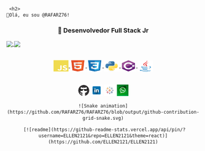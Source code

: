      <h2> 
	👋Olá, eu sou @RAFARZ76!
</h2>
<h3 align = "center"> 🚀 Desenvolvedor Full Stack Jr </h3>
<div>
  <a href="https://github.com/RAFARZ76">
    <img height="180em"   align="center" src="https://github-readme-stats.vercel.app/api?username=RAFARZ76&show_icons=true&theme=react&include_all_commits=true&count_private=true"/>
    <img height="180em"  align="center" src="https://github-readme-stats.vercel.app/api/top-langs/?username=RAFARZ76&layout=compact&langs_count=7&theme=react" />
  </div>
 <br>

<div  align="center"> 
  <div style="display: inline_block"><br>
  <img align="center" alt="Rafa-Js" height="30" width="40" src="https://raw.githubusercontent.com/devicons/devicon/master/icons/javascript/javascript-plain.svg">
  <img align="center" alt="HTML" height="30" width="40" src="https://raw.githubusercontent.com/devicons/devicon/master/icons/html5/html5-original.svg">
  <img align="center" alt="CSS" height="30" width="40" src="https://raw.githubusercontent.com/devicons/devicon/master/icons/css3/css3-original.svg">
  <img align="center" alt="Python" height="30" width="40" src="https://raw.githubusercontent.com/devicons/devicon/master/icons/python/python-original.svg">
  <img align="center" alt="Csharp" height="30" width="40" src="https://raw.githubusercontent.com/devicons/devicon/master/icons/csharp/csharp-original.svg">
  <img align="center" alt="java" height="30" width="40" src="https://raw.githubusercontent.com/devicons/devicon/master/icons/java/java-original.svg">
 
    
</div>
<br><br>
<div>
      <a align="left" href="https://github.com/RAFARZ76"><i class="fab fa-github"><img src="Imagemgithub.png"
      style="width:30px;height:30px;object-fit:cover;object-position:50% 50%"></i></a>
      <a align="center" class="gitlink" href="https://www.linkedin.com/in/rafael-raizer/"><i class="fab fa-linkedin"><img src="Imagemlinkedin.png"
      style="width:30px;height:30px;object-fit:cover;object-position:50% 50%"></i></a>
      <a align="center" href="https://public.tableau.com/app/profile/rafael.raizer"><i class="fab fa-public.tableau"><img src="ImagemTableau.jpg"
      style="width:30px;height:30px;object-fit:cover;object-position:50% 50%"></i></a>
      <a align="center" class="tabwhatss" href="https://api.whatsapp.com/send/?phone=47999327137&text&app_absent=0"><i class="fab fa-whastsapp"><img                         src="imagemwhats.webp"
      style="width:30px;height:30px;object-fit:cover;object-position:50% 50%"></i></a></u></strong></p>

  <div>
 
    ![Snake animation](https://github.com/RAFARZ76/RAFARZ76/blob/output/github-contribution-grid-snake.svg)
 
  </div>

     [![readme](https://github-readme-stats.vercel.app/api/pin/?username=ELLEN2121&repo=ELLEN2121&theme=react)](https://github.com/ELLEN2121/ELLEN2121)
  

